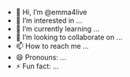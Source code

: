 - 👋 Hi, I’m @emma4live
- 👀 I’m interested in ...
- 🌱 I’m currently learning ...
- 💞️ I’m looking to collaborate on ...
- 📫 How to reach me ...
- 😄 Pronouns: ...
- ⚡ Fun fact: ...

<!---
emma4live/emma4live is a ✨ special ✨ repository because its `README.md` (this file) appears on your GitHub profile.
You can click the Preview link to take a look at your changes.
--->
